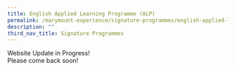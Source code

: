 ```yaml
---
title: English Applied Learning Programme (ALP)
permalink: /marymount-experience/signature-programmes/english-applied-learning-programme/
description: ""
third_nav_title: Signature Programmes
---
```

Website Update in Progress! <br>
Please come back soon!